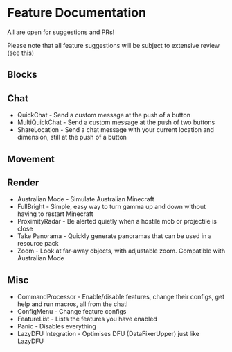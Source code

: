 # Feature Documentation

All are open for suggestions and PRs!

Please note that all feature suggestions will be subject to extensive review (see [this](ETHICS.md))

## Blocks

## Chat
- QuickChat - Send a custom message at the push of a button
- MultiQuickChat - Send a custom message at the push of two buttons
- ShareLocation - Send a chat message with your current location and dimension, still at the push of a button

## Movement

## Render
- Australian Mode - Simulate Australian Minecraft
- FullBright - Simple, easy way to turn gamma up and down without having to restart Minecraft
- ProximityRadar - Be alerted quietly when a hostile mob or projectile is close
- Take Panorama - Quickly generate panoramas that can be used in a resource pack
- Zoom - Look at far-away objects, with adjustable zoom. Compatible with Australian Mode

## Misc
- CommandProcessor - Enable/disable features, change their configs, get help and run macros, all from the chat!
- ConfigMenu - Change feature configs
- FeatureList - Lists the features you have enabled
- Panic - Disables everything
- LazyDFU Integration - Optimises DFU (DataFixerUpper) just like LazyDFU
